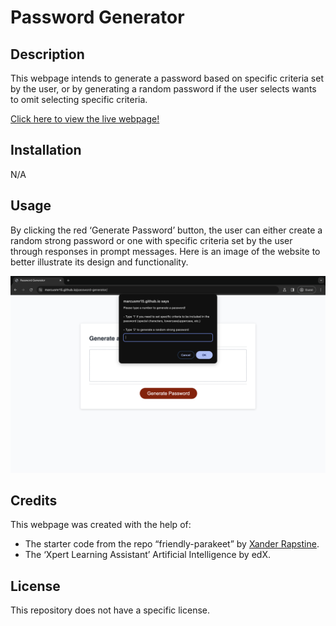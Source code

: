 # Password Generator

## Description

This webpage intends to generate a password based on specific criteria set by the user, or by generating a random password if the user selects wants to omit selecting specific criteria.

[Click here to view the live webpage!](https://marcusmr15.github.io/password-generator/)

## Installation

N/A

## Usage

By clicking the red ‘Generate Password’ button, the user can either create a random strong password or one with specific criteria set by the user through responses in prompt messages. Here is an image of the website to better illustrate its design and functionality.

![Screenshot of the deployed webpage: "Password Generator"](./assets/images/website-preview-1.png)

## Credits

This webpage was created with the help of:
* The starter code from the repo “friendly-parakeet” by [Xander Rapstine](https://github.com/Xandromus).
* The ‘Xpert Learning Assistant’ Artificial Intelligence by edX.


## License

This repository does not have a specific license.

